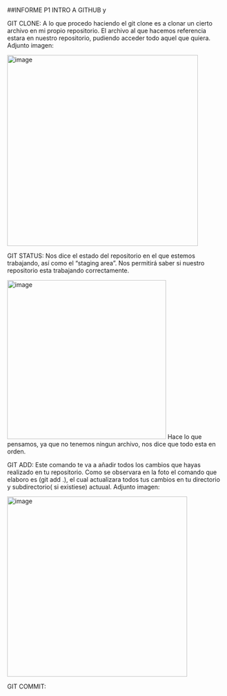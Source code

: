 ##INFORME P1 INTRO A GITHUB y 

GIT CLONE: A lo que procedo haciendo el git clone es a clonar un cierto archivo en mi propio repositorio. El archivo al que hacemos referencia estara en nuestro repositorio, pudiendo acceder todo aquel que quiera. Adjunto imagen:



<img width="442" alt="image" src="https://github.com/Nacho02s/p1/assets/74149764/3018832c-9505-4cd9-bdbf-b00a1417ad7e">

GIT STATUS: Nos dice el estado del repositorio en el que estemos trabajando, así como el “staging area”. Nos permitirá saber si nuestro repositorio esta trabajando correctamente. 

<img width="368" alt="image" src="https://github.com/Nacho02s/p1/assets/74149764/f2f699b0-6660-4ca6-93af-2d1b5278355a">
Hace lo que pensamos, ya que no tenemos ningun archivo, nos dice que todo esta en orden.

GIT ADD: Este comando te va a añadir todos los cambios que hayas realizado en tu repositorio. Como se observara en la foto el comando que elaboro es (git add .), el cual actualizara todos tus cambios en tu directorio y subdirectorio( si existiese) actuual.
Adjunto imagen:

<img width="417" alt="image" src="https://github.com/Nacho02s/p1/assets/74149764/04cbfce3-a414-43a0-aede-bafe3a53ee88">

GIT COMMIT: 



